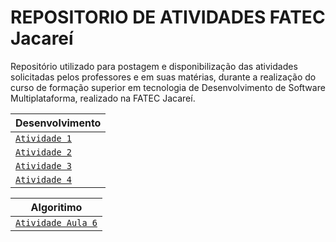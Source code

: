 # REPOSITORIO DE ATIVIDADES FATEC Jacareí
 Repositório utilizado para postagem e disponibilização das atividades solicitadas pelos professores e em suas matérias, durante a realização do curso de formação superior em tecnologia de Desenvolvimento de Software Multiplataforma, realizado na FATEC Jacareí.

 | Desenvolvimento |
 |----|
 | [`Atividade 1`](https://github.com/marcknero/2-DSM-24/tree/main/DesenvolvimentoWeb/lista1) |
 | [`Atividade 2`](https://github.com/marcknero/2-DSM-24/blob/main/DesenvolvimentoWeb/lista2.html) |
 | [`Atividade 3`](https://github.com/marcknero/2-DSM-24/tree/main/DesenvolvimentoWeb/atividade3-240917)|
| [`Atividade 4`](./DesenvolvimentoWeb/241001)|
 
 | Algoritimo |
 |----|
 | [`Atividade Aula 6`](https://github.com/marcknero/2-DSM-24/tree/main/Algoritmo/AtividadeAula6) |
